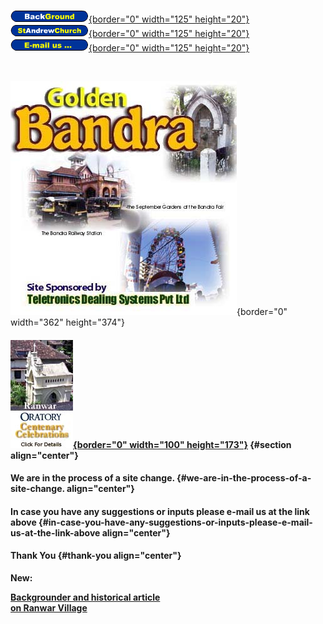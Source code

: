 [![](backgroundbut.gif){border="0" width="125"
height="20"}](backpage.htm) [![](standrewbut.gif){border="0" width="125"
height="20"}](http://www.standrewsbandra.org)
[![](emailgb.gif){border="0" width="125"
height="20"}](mailto:webmaster@teletronics-india.com)

 

![](gbhome703.jpg){border="0" width="362" height="374"}

#### [![](OratoryIcon.jpg){border="0" width="100" height="173"}](IndexOratory.htm) {#section align="center"}

#### We are in the process of a site change. {#we-are-in-the-process-of-a-site-change. align="center"}

#### In case you have any suggestions or inputs please e-mail us at the link above {#in-case-you-have-any-suggestions-or-inputs-please-e-mail-us-at-the-link-above align="center"}

#### Thank You {#thank-you align="center"}

**New:**

**[Backgrounder and historical article\
on Ranwar Village](RanwarCB.htm)**

 

 
